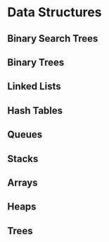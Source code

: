 # Data Structures

## Binary Search Trees

## Binary Trees

## Linked Lists

## Hash Tables

## Queues

## Stacks

## Arrays

## Heaps

## Trees

